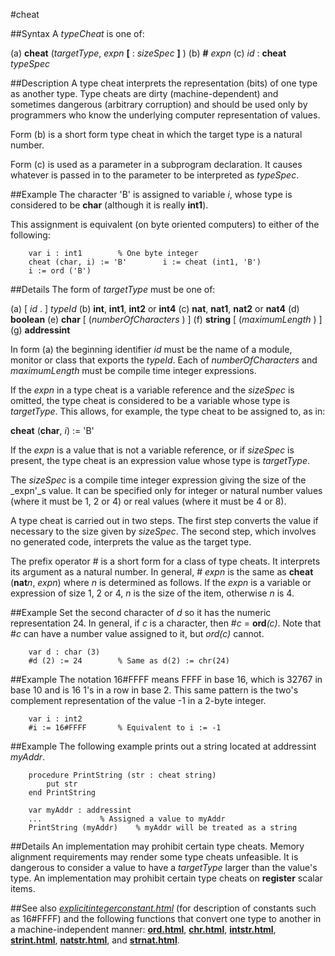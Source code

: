 
#cheat

##Syntax
A _typeCheat_ is one of:


(a) **cheat** (_targetType_, _expn_ **[** : _sizeSpec_ **]** )
(b) **#** _expn_
(c) _id_ : **cheat** _typeSpec_



##Description
A type cheat interprets the representation (bits) of one type as another type. Type cheats are dirty (machine-dependent) and sometimes dangerous (arbitrary corruption) and should be used only by programmers who know the underlying computer representation of values. 

Form (b) is a short form type cheat in which the target type is a natural number.

Form (c) is used as a parameter in a subprogram declaration. It causes whatever is passed in to the parameter to be interpreted as _typeSpec_. 


##Example
The character 'B' is assigned to variable _i_, whose type is considered to be **char** (although it is really **int1**).

This assignment is equivalent (on byte oriented computers) to either of the following:

        var i : int1        % One byte integer
        cheat (char, i) := 'B'        i := cheat (int1, 'B')
        i := ord ('B')
##Details
The form of _targetType_ must be one of:


(a)   [ _id_ . ] _typeId_
(b)   **int**, **int1**, **int2** or **int4**
(c)   **nat**, **nat1**, **nat2** or **nat4**
(d)   **boolean**
(e)   **char** [ (_numberOfCharacters_ ) ]
(f)   **string** [ (_maximumLength_ ) ]
(g)   **addressint**


In form (a) the beginning identifier _id_ must be the name of a module, monitor or class that exports the _typeId_. Each of _numberOfCharacters_ and _maximumLength_ must be compile time integer expressions.

If the _expn_ in a type cheat is a variable reference and the _sizeSpec_ is omitted, the type cheat is considered to be a variable whose type is _targetType_. This allows, for example, the type cheat to be assigned to, as in:


**cheat** (**char**, _i_) := 'B'


If the _expn_ is a value that is not a variable reference, or if _sizeSpec_ is present, the type cheat is an expression value whose type is _targetType_.

The _sizeSpec_ is a compile time integer expression giving the size of the _expn'_s value. It can be specified only for integer or natural number values (where it must be 1, 2 or 4) or real values (where it must be 4 or 8).

A type cheat is carried out in two steps. The first step converts the value if necessary to the size given by _sizeSpec_. The second step, which involves no generated code, interprets the value as the target type.

The prefix operator # is a short form for a class of type cheats. It interprets its argument as a natural number. In general, # _expn_ is the same as **cheat** (**nat**_n_, _expn_) where _n_ is determined as follows. If the _expn_ is a variable or expression of size 1, 2 or 4, _n_ is the size of the item, otherwise _n_ is 4.


##Example
Set the second character of _d_ so it has the numeric representation 24. In general, if _c_ is a character, then #_c_ = **ord**_(c)_. Note that #_c_ can have a number value assigned to it, but _ord(c)_ cannot.

        var d : char (3)
        #d (2) := 24        % Same as d(2) := chr(24)
##Example
The notation 16#FFFF means FFFF in base 16, which is 32767 in base 10 and is 16 1's in a row in base 2. This same pattern is the two's complement representation of the value -1 in a 2-byte integer.

        var i : int2
        #i := 16#FFFF       % Equivalent to i := -1
##Example
The following example prints out a string located at addressint _myAddr_.

        procedure PrintString (str : cheat string)
            put str
        end PrintString 
        
        var myAddr : addressint
        ...             % Assigned a value to myAddr
        PrintString (myAddr)    % myAddr will be treated as a string
##Details
An implementation may prohibit certain type cheats. Memory alignment requirements may render some type cheats unfeasible. It is dangerous to consider a value to have a _targetType_ larger than the value's type. An implementation may prohibit certain type cheats on **register** scalar items.


##See also
_[explicitintegerconstant.html](explicitIntegerConstant)_ (for description of constants such as 16#FFFF) and the following functions that convert one type to another in a machine-independent manner: **[ord.html](ord)**, **[chr.html](chr)**, **[intstr.html](intstr)**, **[strint.html](strint)**, **[natstr.html](natstr)**, and **[strnat.html](strnat)**.

